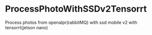 # ProcessPhotoWithSSDv2Tensorrt

Process photos from openalpr(rabbitMQ) with ssd mobile v2 with tensorrt(jetson nano)
